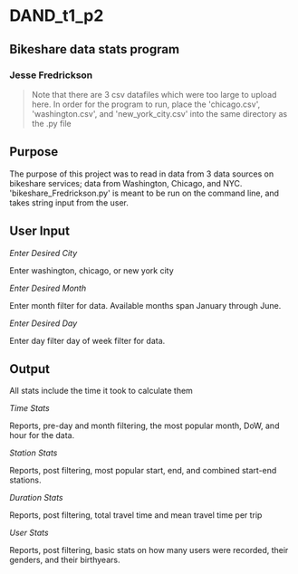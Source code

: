 # DAND_t1_p2
## Bikeshare data stats program
### Jesse Fredrickson

>Note that there are 3 csv datafiles which were too large to upload here. In order for the program to run, place the 'chicago.csv', 'washington.csv', and 'new_york_city.csv' into the same directory as the .py file

## Purpose
The purpose of this project was to read in data from 3 data sources on bikeshare services; data from Washington, Chicago, and NYC. 'bikeshare_Fredrickson.py' is meant to be run on the command line, and takes string input from the user.

## User Input
*Enter Desired City*

Enter washington, chicago, or new york city


*Enter Desired Month*

Enter month filter for data. Available months span January through June.


*Enter Desired Day*

Enter day filter day of week filter for data.


## Output
All stats include the time it took to calculate them

*Time Stats*

Reports, pre-day and month filtering, the most popular month, DoW, and hour for the data.


*Station Stats*

Reports, post filtering, most popular start, end, and combined start-end stations.


*Duration Stats*

Reports, post filtering, total travel time and mean travel time per trip


*User Stats*

Reports, post filtering, basic stats on how many users were recorded, their genders, and their birthyears.